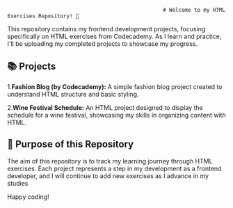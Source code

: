                                                       # Welcome to my HTML Exercises Repository! 🌟

This repository contains my frontend development projects, focusing specifically on HTML exercises from Codecademy. As I learn and practice, I'll be uploading my completed projects to showcase my progress.

## 📚 Projects

1.**Fashion Blog (by Codecademy):** A simple fashion blog project created to understand HTML structure and basic styling.

2.**Wine Festival Schedule:** An HTML project designed to display the schedule for a wine festival, showcasing my skills in organizing content with HTML.

## 🎯 Purpose of this Repository

The aim of this repository is to track my learning journey through HTML exercises. Each project represents a step in my development as a frontend developer, and I will continue to add new exercises as I advance in my studies

Happy coding!

